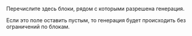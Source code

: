 Перечислите здесь блоки, рядом с которыми разрешена генерация.

Если это поле оставить пустым, то генерация будет происходить без ограничений по блокам.